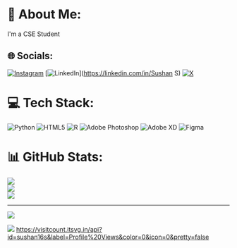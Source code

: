 # 💫 About Me:
I'm a CSE Student


## 🌐 Socials:
[![Instagram](https://img.shields.io/badge/Instagram-%23E4405F.svg?logo=Instagram&logoColor=white)](https://instagram.com/sushan.one16s) [![LinkedIn](https://img.shields.io/badge/LinkedIn-%230077B5.svg?logo=linkedin&logoColor=white)](https://linkedin.com/in/Sushan S) [![X](https://img.shields.io/badge/X-black.svg?logo=X&logoColor=white)](https://x.com/sushan16s) 

# 💻 Tech Stack:
![Python](https://img.shields.io/badge/python-3670A0?style=flat&logo=python&logoColor=ffdd54) ![HTML5](https://img.shields.io/badge/html5-%23E34F26.svg?style=flat&logo=html5&logoColor=white) ![R](https://img.shields.io/badge/r-%23276DC3.svg?style=flat&logo=r&logoColor=white) ![Adobe Photoshop](https://img.shields.io/badge/adobe%20photoshop-%2331A8FF.svg?style=flat&logo=adobe%20photoshop&logoColor=white) ![Adobe XD](https://img.shields.io/badge/Adobe%20XD-470137?style=flat&logo=Adobe%20XD&logoColor=#FF61F6) ![Figma](https://img.shields.io/badge/figma-%23F24E1E.svg?style=flat&logo=figma&logoColor=white)
# 📊 GitHub Stats:
![](https://github-readme-stats.vercel.app/api?username=sushan16s&theme=dark&hide_border=false&include_all_commits=true&count_private=true)<br/>
![](https://github-readme-streak-stats.herokuapp.com/?user=sushan16s&theme=dark&hide_border=false)<br/>
![](https://github-readme-stats.vercel.app/api/top-langs/?username=sushan16s&theme=dark&hide_border=false&include_all_commits=true&count_private=true&layout=compact)

---
[![](https://visitcount.itsvg.in/api?id=sushan16s&icon=0&color=0)](https://visitcount.itsvg.in)

<!-- Proudly created with GPRM ( https://gprm.itsvg.in ) -->
[![](https://visitcount.itsvg.in/api?id=sushan16s&label=Profile%20Views&color=0&icon=0&pretty=false)](https://visitcount.itsvg.in)
https://visitcount.itsvg.in/api?id=sushan16s&label=Profile%20Views&color=0&icon=0&pretty=false
